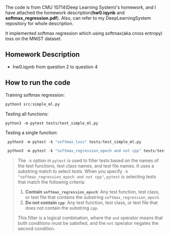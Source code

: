 The code is from CMU 10714(Deep Learning System)'s homework, and I have attached the homework description(**hw0.iqynb** and **softmax_regression.pdf**). Also, can refer to my DeepLearningSystem repository for whole description.

It implemented softmax regression which using softmax(aka cross entropy) loss on the MNIST dataset.

## Homework Description
- hw0.iqynb from question 2 to question 4

## How to run the code
Training softmax regression:
```python
python3 src/simple_ml.py  
```
Testing all functions:
```
python3 -m pytest tests/test_simple_ml.py       
```
Testing a single function:
```python
 python3 -m pytest -k "softmax_loss" tests/test_simple_ml.py
```
```python
 python3 -m pytest -k "softmax_regression_epoch and not cpp" tests/test_simple_ml.py
```
 > The `-k` option in `pytest` is used to filter tests based on the names of the test functions, test class names, and test file names. It uses a substring match to select tests. When you specify `-k "softmax_regression_epoch and not cpp"`, `pytest` is selecting tests that match the following criteria:
 > 1.  **Contain `softmax_regression_epoch`**: Any test function, test class, or test file that contains the substring `softmax_regression_epoch`.
 > 2.  **Do not contain `cpp`**: Any test function, test class, or test file that does not contain the substring `cpp`.
>
>This filter is a logical combination, where the `and` operator means that both conditions must be satisfied, and the `not` operator negates the second condition.
